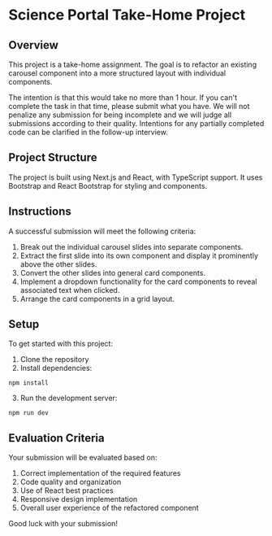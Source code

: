 # Science Portal Take-Home Project

## Overview

This project is a take-home assignment. The goal is to refactor an existing carousel component into a more structured layout with individual components.

The intention is that this would take no more than 1 hour. If you can't complete the task in that time, please submit what you have. We will not penalize any submission for being incomplete and we will judge all submissions according to their quality. Intentions for any partially completed code can be clarified in the follow-up interview.

## Project Structure

The project is built using Next.js and React, with TypeScript support. It uses Bootstrap and React Bootstrap for styling and components.

## Instructions

A successful submission will meet the following criteria:

1. Break out the individual carousel slides into separate components.
2. Extract the first slide into its own component and display it prominently above the other slides.
3. Convert the other slides into general card components.
4. Implement a dropdown functionality for the card components to reveal associated text when clicked.
5. Arrange the card components in a grid layout.

## Setup

To get started with this project:

1. Clone the repository
2. Install dependencies:

```
npm install
```
3. Run the development server:
```
npm run dev
```

## Evaluation Criteria

Your submission will be evaluated based on:

1. Correct implementation of the required features
2. Code quality and organization
3. Use of React best practices
4. Responsive design implementation
5. Overall user experience of the refactored component

Good luck with your submission!
